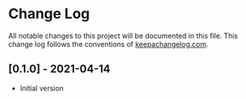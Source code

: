 # Change Log
All notable changes to this project will be documented in this file. This change log follows the conventions of [keepachangelog.com](http://keepachangelog.com/).

## [0.1.0] - 2021-04-14
- Initial version
